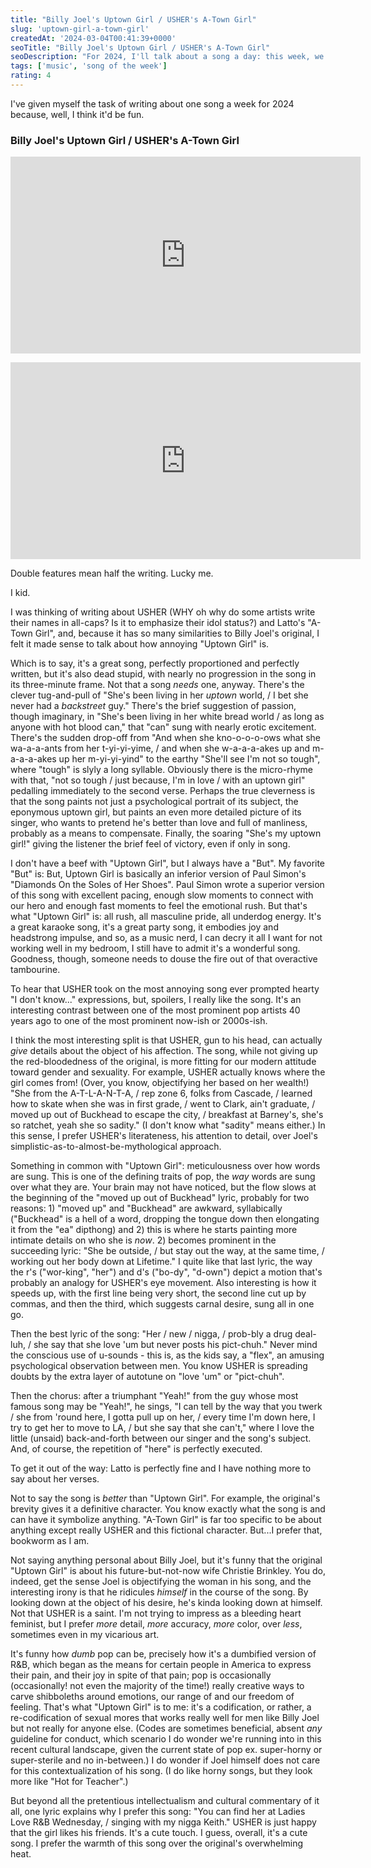 ```yaml
---
title: "Billy Joel's Uptown Girl / USHER's A-Town Girl"
slug: 'uptown-girl-a-town-girl'
createdAt: '2024-03-04T00:41:39+0000'
seoTitle: "Billy Joel's Uptown Girl / USHER's A-Town Girl"
seoDescription: "For 2024, I'll talk about a song a day: this week, we'll do a compare-and-contrast of Billy Joel's Uptown Girl and USHER's A-Town Girl."
tags: ['music', 'song of the week']
rating: 4
---
```


I've given myself the task of writing about one song a week for 2024 because, well, I think it'd be fun.

### Billy Joel's Uptown Girl / USHER's A-Town Girl

<iframe width="560" height="315" style="margin-bottom: 1em" src="https://www.youtube.com/embed/hCuMWrfXG4E?si=WS0yoB9UPw20yEG_" title="YouTube video player" frameborder="0" allow="accelerometer; autoplay; clipboard-write; encrypted-media; gyroscope; picture-in-picture; web-share" allowfullscreen></iframe>

<iframe width="560" height="315" src="https://www.youtube.com/embed/frGXnXnoXGc?si=7Qz9RQrtgDEI0I7U" title="YouTube video player" frameborder="0" allow="accelerometer; autoplay; clipboard-write; encrypted-media; gyroscope; picture-in-picture; web-share" allowfullscreen></iframe>

Double features mean half the writing. Lucky me.

I kid.

I was thinking of writing about USHER (WHY oh why do some artists write their names in all-caps? Is it to emphasize their idol status?) and Latto's "A-Town Girl", and, because it has so many similarities to Billy Joel's original, I felt it made sense to talk about how annoying "Uptown Girl" is.

Which is to say, it's a great song, perfectly proportioned and perfectly written, but it's also dead stupid, with nearly no progression in the song in its three-minute frame. Not that a song _needs_ one, anyway. There's the clever tug-and-pull of "She's been living in her _uptown_ world, / I bet she never had a _backstreet_ guy." There's the brief suggestion of passion, though imaginary, in "She's been living in her white bread world / as long as anyone with hot blood can," that "can" sung with nearly erotic excitement. There's the sudden drop-off from "And when she kno-o-o-o-ows what she wa-a-a-ants from her t-yi-yi-yime, / and when she w-a-a-a-akes up and m-a-a-a-akes up her m-yi-yi-yind" to the earthy "She'll see I'm not so tough", where "tough" is slyly a long syllable. Obviously there is the micro-rhyme with that, "not so tough / just because, I'm in love / with an uptown girl" pedalling immediately to the second verse. Perhaps the true cleverness is that the song paints not just a psychological portrait of its subject, the eponymous uptown girl, but paints an even more detailed picture of its singer, who wants to pretend he's better than love and full of manliness, probably as a means to compensate. Finally, the soaring "She's my uptown girl!" giving the listener the brief feel of victory, even if only in song.

I don't have a beef with "Uptown Girl", but I always have a "But". My favorite "But" is: But, Uptown Girl is basically an inferior version of Paul Simon's "Diamonds On the Soles of Her Shoes". Paul Simon wrote a superior version of this song with excellent pacing, enough slow moments to connect with our hero and enough fast moments to feel the emotional rush. But that's what "Uptown Girl" is: all rush, all masculine pride, all underdog energy. It's a great karaoke song, it's a great party song, it embodies joy and headstrong impulse, and so, as a music nerd, I can decry it all I want for not working well in my bedroom, I still have to admit it's a wonderful song. Goodness, though, someone needs to douse the fire out of that overactive tambourine.

To hear that USHER took on the most annoying song ever prompted hearty "I don't know..." expressions, but, spoilers, I really like the song. It's an interesting contrast between one of the most prominent pop artists 40 years ago to one of the most prominent now-ish or 2000s-ish.

I think the most interesting split is that USHER, gun to his head, can actually _give_ details about the object of his affection. The song, while not giving up the red-bloodedness of the original, is more fitting for our modern attitude toward gender and sexuality. For example, USHER actually knows where the girl comes from! (Over, you know, objectifying her based on her wealth!) "She from the A-T-L-A-N-T-A, / rep zone 6, folks from Cascade, / learned how to skate when she was in first grade, / went to Clark, ain't graduate, / moved up out of Buckhead to escape the city, / breakfast at Barney's, she's so ratchet, yeah she so sadity." (I don't know what "sadity" means either.) In this sense, I prefer USHER's literateness, his attention to detail, over Joel's simplistic-as-to-almost-be-mythological approach.

Something in common with "Uptown Girl": meticulousness over how words are sung. This is one of the defining traits of pop, the _way_ words are sung over what they are. Your brain may not have noticed, but the flow slows at the beginning of the "moved up out of Buckhead" lyric, probably for two reasons: 1) "moved up" and "Buckhead" are awkward, syllabically ("Buckhead" is a hell of a word, dropping the tongue down then elongating it from the "ea" dipthong) and 2) this is where he starts painting more intimate details on who she is _now_. 2) becomes prominent in the succeeding lyric: "She be outside, / but stay out the way, at the same time, / working out her body down at Lifetime." I quite like that last lyric, the way the r's ("wor-king", "her") and d's ("bo-dy", "d-own") depict a motion that's probably an analogy for USHER's eye movement. Also interesting is how it speeds up, with the first line being very short, the second line cut up by commas, and then the third, which suggests carnal desire, sung all in one go.

Then the best lyric of the song: "Her / new / nigga, / prob-bly a drug deal-luh, / she say that she love 'um but never posts his pict-chuh." Never mind the conscious use of u-sounds - this is, as the kids say, a "flex", an amusing psychological observation between men. You know USHER is spreading doubts by the extra layer of autotune on "love 'um" or "pict-chuh".

Then the chorus: after a triumphant "Yeah!" from the guy whose most famous song may be "Yeah!", he sings, "I can tell by the way that you twerk / she from 'round here, I gotta pull up on her, / every time I'm down here, I try to get her to move to LA, / but she say that she can't," where I love the little (unsaid) back-and-forth between our singer and the song's subject. And, of course, the repetition of "here" is perfectly executed.

To get it out of the way: Latto is perfectly fine and I have nothing more to say about her verses.

Not to say the song is _better_ than "Uptown Girl". For example, the original's brevity gives it a definitive character. You know exactly what the song is and can have it symbolize anything. "A-Town Girl" is far too specific to be about anything except really USHER and this fictional character. But...I prefer that, bookworm as I am.

Not saying anything personal about Billy Joel, but it's funny that the original "Uptown Girl" is about his future-but-not-now wife Christie Brinkley. You do, indeed, get the sense Joel is objectifying the woman in his song, and the interesting irony is that he ridicules _himself_ in the course of the song. By looking down at the object of his desire, he's kinda looking down at himself. Not that USHER is a saint. I'm not trying to impress as a bleeding heart feminist, but I prefer _more_ detail, _more_ accuracy, _more_ color, over _less_, sometimes even in my vicarious art.

It's funny how _dumb_ pop can be, precisely how it's a dumbified version of R&B, which began as the means for certain people in America to express their pain, and their joy in spite of that pain; pop is occasionally (occasionally! not even the majority of the time!) really creative ways to carve shibboleths around emotions, our range of and our freedom of feeling. That's what "Uptown Girl" is to me: it's a codification, or rather, a re-codification of sexual mores that works really well for men like Billy Joel but not really for anyone else. (Codes are sometimes beneficial, absent _any_ guideline for conduct, which scenario I do wonder we're running into in this recent cultural landscape, given the current state of pop ex. super-horny or super-sterile and no in-between.) I do wonder if Joel himself does not care for this contextualization of his song. (I do like horny songs, but they look more like "Hot for Teacher".)

But beyond all the pretentious intellectualism and cultural commentary of it all, one lyric explains why I prefer this song: "You can find her at Ladies Love R&B Wednesday, / singing with my nigga Keith." USHER is just happy that the girl likes his friends. It's a cute touch. I guess, overall, it's a cute song. I prefer the warmth of this song over the original's overwhelming heat.
